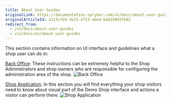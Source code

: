 ```yaml
---
title: About User Guides
originalLink: https://documentation.spryker.com/v1/docs/about-user-guides
originalArticleId: a313cfb9-3e25-4733-abed-ba635093fb82
redirect_from:
  - /v1/docs/about-user-guides
  - /v1/docs/en/about-user-guides
---
```


This section contains information on UI interface and guidelines what a shop user can do in:

[Back Office](/docs/scos/user/user-guides/201811.0/back-office-user-guide/general-back-office-overview.html): These instructions can be extremely helpful to the Shop Administrators and shop owners who are responsible for configuring the administration area of the shop.
![Back Office](https://spryker.s3.eu-central-1.amazonaws.com/docs/User+Guides/admin-interface.png)

[Shop Application](/docs/scos/user/user-guides/201811.0/shop-user-guide/about-shop-user-guide.html). In this section you will find everything your shop visitors need to know about visual part of the Demo Shop interface and actions a visitor can perform there.
![Shop Application](https://spryker.s3.eu-central-1.amazonaws.com/docs/User+Guides/shop-application.png)
